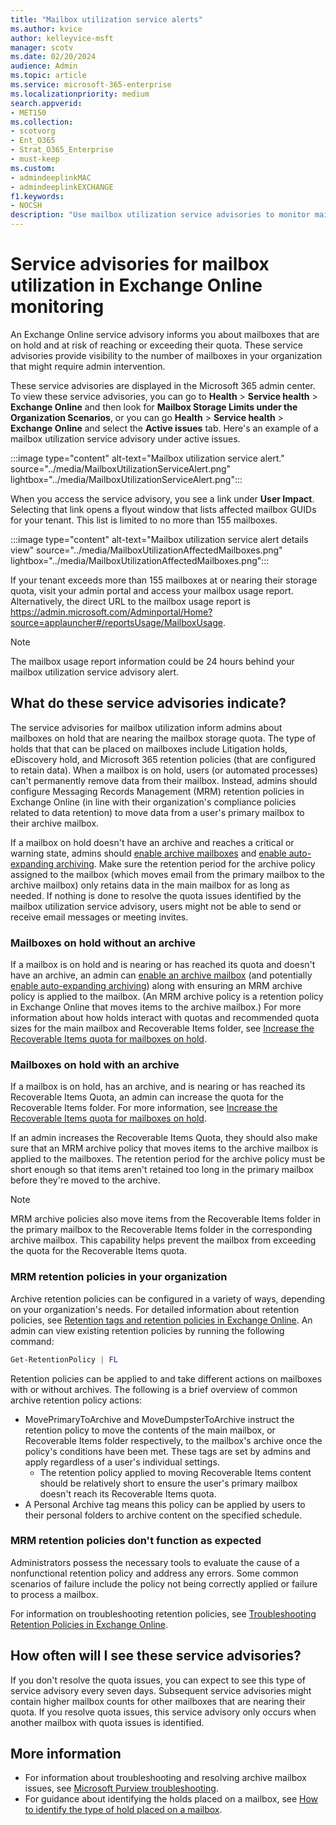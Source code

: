 ```yaml
---
title: "Mailbox utilization service alerts"
ms.author: kvice
author: kelleyvice-msft
manager: scotv
ms.date: 02/20/2024
audience: Admin
ms.topic: article
ms.service: microsoft-365-enterprise
ms.localizationpriority: medium
search.appverid:
- MET150
ms.collection:
- scotvorg
- Ent_O365
- Strat_O365_Enterprise
- must-keep
ms.custom:
- admindeeplinkMAC
- admindeeplinkEXCHANGE
f1.keywords:
- NOCSH
description: "Use mailbox utilization service advisories to monitor mailboxes on hold that are reaching their mailbox quota."
---
```


# Service advisories for mailbox utilization in Exchange Online monitoring

An Exchange Online service advisory informs you about mailboxes that are on hold and at risk of reaching or exceeding their quota. These service advisories provide visibility to the number of mailboxes in your organization that might require admin intervention.

These service advisories are displayed in the Microsoft 365 admin center. To view these service advisories, you can go to **Health** \> **Service health** \> **Exchange Online** and then look for **Mailbox Storage Limits under the Organization Scenarios**, or you can go **Health** \> **Service health** \> **Exchange Online** and select the **Active issues** tab. Here's an example of a mailbox utilization service advisory under active issues.

:::image type="content" alt-text="Mailbox utilization service alert." source="../media/MailboxUtilizationServiceAlert.png" lightbox="../media/MailboxUtilizationServiceAlert.png":::

When you access the service advisory, you see a link under **User Impact**. Selecting that link opens a flyout window that lists affected mailbox GUIDs for your tenant.  This list is limited to no more than 155 mailboxes.

:::image type="content" alt-text="Mailbox utilization service alert details view" source="../media/MailboxUtilizationAffectedMailboxes.png" lightbox="../media/MailboxUtilizationAffectedMailboxes.png":::

If your tenant exceeds more than 155 mailboxes at or nearing their storage quota, visit your admin portal and access your mailbox usage report.  Alternatively, the direct URL to the mailbox usage report is <https://admin.microsoft.com/Adminportal/Home?source=applauncher#/reportsUsage/MailboxUsage>.

> [!NOTE]
> The mailbox usage report information could be 24 hours behind your mailbox utilization service advisory alert.

## What do these service advisories indicate?

The service advisories for mailbox utilization inform admins about mailboxes on hold that are nearing the mailbox storage quota. The type of holds that that can be placed on mailboxes include Litigation holds, eDiscovery hold, and Microsoft 365 retention policies (that are configured to retain data). When a mailbox is on hold, users (or automated processes) can't permanently remove data from their mailbox. Instead, admins should configure Messaging Records Management (MRM) retention policies in Exchange Online (in line with their organization's compliance policies related to data retention) to move data from a user's primary mailbox to their archive mailbox.

If a mailbox on hold doesn't have an archive and reaches a critical or warning state, admins should [enable archive mailboxes](../compliance/enable-archive-mailboxes.md) and [enable auto-expanding archiving](../compliance/enable-autoexpanding-archiving.md). Make sure the retention period for the archive policy assigned to the mailbox (which moves email from the primary mailbox to the archive mailbox) only retains data in the main mailbox for as long as needed. If nothing is done to resolve the quota issues identified by the mailbox utilization service advisory, users might not be able to send or receive email messages or meeting invites.

### Mailboxes on hold without an archive

If a mailbox is on hold and is nearing or has reached its quota and doesn't have an archive, an admin can [enable an archive mailbox](../compliance/enable-archive-mailboxes.md) (and potentially [enable auto-expanding archiving](../compliance/enable-autoexpanding-archiving.md)) along with ensuring an MRM archive policy is applied to the mailbox. (An MRM archive policy is a retention policy in Exchange Online that moves items to the archive mailbox.) For more information about how holds interact with quotas and recommended quota sizes for the main mailbox and Recoverable Items folder, see [Increase the Recoverable Items quota for mailboxes on hold](../compliance/ediscovery-increase-the-recoverable-quota-for-mailboxes-on-hold.md).

### Mailboxes on hold with an archive

If a mailbox is on hold, has an archive, and is nearing or has reached its Recoverable Items Quota, an admin can increase the quota for the Recoverable Items folder. For more information, see [Increase the Recoverable Items quota for mailboxes on hold](../compliance/ediscovery-increase-the-recoverable-quota-for-mailboxes-on-hold.md).

If an admin increases the Recoverable Items Quota, they should also make sure that an MRM archive policy that moves items to the archive mailbox is applied to the mailboxes. The retention period for the archive policy must be short enough so that items aren't retained too long in the primary mailbox before they're moved to the archive.

> [!NOTE]
> MRM archive policies also move items from the Recoverable Items folder in the primary mailbox to the Recoverable Items folder in the corresponding archive mailbox. This capability helps prevent the mailbox from exceeding the quota for the Recoverable Items quota.

### MRM retention policies in your organization

Archive retention policies can be configured in a variety of ways, depending on your organization's needs. For detailed information about retention policies, see [Retention tags and retention policies in Exchange Online](/exchange/security-and-compliance/messaging-records-management/retention-tags-and-policies). An admin can view existing retention policies by running the following command:

```powershell
Get-RetentionPolicy | FL
```

Retention policies can be applied to and take different actions on mailboxes with or without archives. The following is a brief overview of common archive retention policy actions:

- MovePrimaryToArchive and MoveDumpsterToArchive instruct the retention policy to move the contents of the main mailbox, or Recoverable Items folder respectively, to the mailbox's archive once the policy's conditions have been met. These tags are set by admins and apply regardless of a user's individual settings.
  - The retention policy applied to moving Recoverable Items content should be relatively short to ensure the user's primary mailbox doesn't reach its Recoverable Items quota.
- A Personal Archive tag means this policy can be applied by users to their personal folders to archive content on the specified schedule.

### MRM retention policies don't function as expected

Administrators possess the necessary tools to evaluate the cause of a nonfunctional retention policy and address any errors. Some common scenarios of failure include the policy not being correctly applied or failure to process a mailbox.

For information on troubleshooting retention policies, see [Troubleshooting Retention Policies in Exchange Online](https://techcommunity.microsoft.com/t5/exchange-team-blog/troubleshooting-retention-policies-in-exchange-online/ba-p/3750197).

## How often will I see these service advisories?

If you don't resolve the quota issues, you can expect to see this type of service advisory every seven days. Subsequent service advisories might contain higher mailbox counts for other mailboxes that are nearing their quota. If you resolve quota issues, this service advisory only occurs when another mailbox with quota issues is identified.

## More information

- For information about troubleshooting and resolving archive mailbox issues, see [Microsoft Purview troubleshooting](/microsoft-365/troubleshoot/microsoft-365-compliance-welcome).
- For guidance about identifying the holds placed on a mailbox, see [How to identify the type of hold placed on a mailbox](../compliance/ediscovery-identify-a-hold-on-an-exchange-online-mailbox.md).
